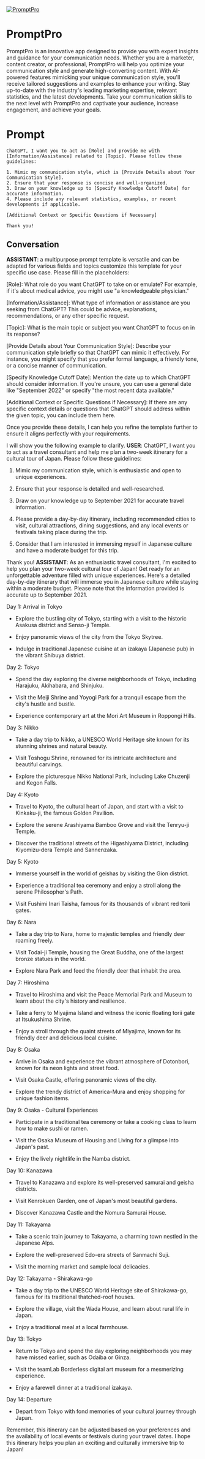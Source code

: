 
[![PromptPro](https://flow-prompt-covers.s3.us-west-1.amazonaws.com/icon/Impressionist/i6.png)]()
# PromptPro 
PromptPro is an innovative app designed to provide you with expert insights and guidance for your communication needs. Whether you are a marketer, content creator, or professional, PromptPro will help you optimize your communication style and generate high-converting content. With AI-powered features mimicking your unique communication style, you'll receive tailored suggestions and examples to enhance your writing. Stay up-to-date with the industry's leading marketing expertise, relevant statistics, and the latest developments. Take your communication skills to the next level with PromptPro and captivate your audience, increase engagement, and achieve your goals.

# Prompt

```
ChatGPT, I want you to act as [Role] and provide me with [Information/Assistance] related to [Topic]. Please follow these guidelines:

1. Mimic my communication style, which is [Provide Details about Your Communication Style].
2. Ensure that your response is concise and well-organized.
3. Draw on your knowledge up to [Specify Knowledge Cutoff Date] for accurate information.
4. Please include any relevant statistics, examples, or recent developments if applicable.

[Additional Context or Specific Questions if Necessary]

Thank you!
```

## Conversation

**ASSISTANT**: a multipurpose prompt template is versatile and can be adapted for various fields and topics customize this template for your specific use case. Please fill in the placeholders:



[Role]: What role do you want ChatGPT to take on or emulate? For example, if it's about medical advice, you might use "a knowledgeable physician."



[Information/Assistance]: What type of information or assistance are you seeking from ChatGPT? This could be advice, explanations, recommendations, or any other specific request.



[Topic]: What is the main topic or subject you want ChatGPT to focus on in its response?



[Provide Details about Your Communication Style]: Describe your communication style briefly so that ChatGPT can mimic it effectively. For instance, you might specify that you prefer formal language, a friendly tone, or a concise manner of communication.



[Specify Knowledge Cutoff Date]: Mention the date up to which ChatGPT should consider information. If you're unsure, you can use a general date like "September 2022" or specify "the most recent data available."



[Additional Context or Specific Questions if Necessary]: If there are any specific context details or questions that ChatGPT should address within the given topic, you can include them here.



Once you provide these details, I can help you refine the template further to ensure it aligns perfectly with your requirements.



I will show you the following example to clarify.
**USER**: ChatGPT, I want you to act as a travel consultant and help me plan a two-week itinerary for a cultural tour of Japan. Please follow these guidelines:



1. Mimic my communication style, which is enthusiastic and open to unique experiences.

2. Ensure that your response is detailed and well-researched.

3. Draw on your knowledge up to September 2021 for accurate travel information.

4. Please provide a day-by-day itinerary, including recommended cities to visit, cultural attractions, dining suggestions, and any local events or festivals taking place during the trip.

5. Consider that I am interested in immersing myself in Japanese culture and have a moderate budget for this trip.



Thank you!
**ASSISTANT**: As an enthusiastic travel consultant, I'm excited to help you plan your two-week cultural tour of Japan! Get ready for an unforgettable adventure filled with unique experiences. Here's a detailed day-by-day itinerary that will immerse you in Japanese culture while staying within a moderate budget. Please note that the information provided is accurate up to September 2021.



Day 1: Arrival in Tokyo

- Explore the bustling city of Tokyo, starting with a visit to the historic Asakusa district and Senso-ji Temple.

- Enjoy panoramic views of the city from the Tokyo Skytree.

- Indulge in traditional Japanese cuisine at an izakaya (Japanese pub) in the vibrant Shibuya district.



Day 2: Tokyo

- Spend the day exploring the diverse neighborhoods of Tokyo, including Harajuku, Akihabara, and Shinjuku.

- Visit the Meiji Shrine and Yoyogi Park for a tranquil escape from the city's hustle and bustle.

- Experience contemporary art at the Mori Art Museum in Roppongi Hills.



Day 3: Nikko

- Take a day trip to Nikko, a UNESCO World Heritage site known for its stunning shrines and natural beauty.

- Visit Toshogu Shrine, renowned for its intricate architecture and beautiful carvings.

- Explore the picturesque Nikko National Park, including Lake Chuzenji and Kegon Falls.



Day 4: Kyoto

- Travel to Kyoto, the cultural heart of Japan, and start with a visit to Kinkaku-ji, the famous Golden Pavilion.

- Explore the serene Arashiyama Bamboo Grove and visit the Tenryu-ji Temple.

- Discover the traditional streets of the Higashiyama District, including Kiyomizu-dera Temple and Sannenzaka.



Day 5: Kyoto

- Immerse yourself in the world of geishas by visiting the Gion district.

- Experience a traditional tea ceremony and enjoy a stroll along the serene Philosopher's Path.

- Visit Fushimi Inari Taisha, famous for its thousands of vibrant red torii gates.



Day 6: Nara

- Take a day trip to Nara, home to majestic temples and friendly deer roaming freely.

- Visit Todai-ji Temple, housing the Great Buddha, one of the largest bronze statues in the world.

- Explore Nara Park and feed the friendly deer that inhabit the area.



Day 7: Hiroshima

- Travel to Hiroshima and visit the Peace Memorial Park and Museum to learn about the city's history and resilience.

- Take a ferry to Miyajima Island and witness the iconic floating torii gate at Itsukushima Shrine.

- Enjoy a stroll through the quaint streets of Miyajima, known for its friendly deer and delicious local cuisine.



Day 8: Osaka

- Arrive in Osaka and experience the vibrant atmosphere of Dotonbori, known for its neon lights and street food.

- Visit Osaka Castle, offering panoramic views of the city.

- Explore the trendy district of America-Mura and enjoy shopping for unique fashion items.



Day 9: Osaka - Cultural Experiences

- Participate in a traditional tea ceremony or take a cooking class to learn how to make sushi or ramen.

- Visit the Osaka Museum of Housing and Living for a glimpse into Japan's past.

- Enjoy the lively nightlife in the Namba district.



Day 10: Kanazawa

- Travel to Kanazawa and explore its well-preserved samurai and geisha districts.

- Visit Kenrokuen Garden, one of Japan's most beautiful gardens.

- Discover Kanazawa Castle and the Nomura Samurai House.



Day 11: Takayama

- Take a scenic train journey to Takayama, a charming town nestled in the Japanese Alps.

- Explore the well-preserved Edo-era streets of Sanmachi Suji.

- Visit the morning market and sample local delicacies.



Day 12: Takayama - Shirakawa-go

- Take a day trip to the UNESCO World Heritage site of Shirakawa-go, famous for its traditional thatched-roof houses.

- Explore the village, visit the Wada House, and learn about rural life in Japan.

- Enjoy a traditional meal at a local farmhouse.



Day 13: Tokyo

- Return to Tokyo and spend the day exploring neighborhoods you may have missed earlier, such as Odaiba or Ginza.

- Visit the teamLab Borderless digital art museum for a mesmerizing experience.

- Enjoy a farewell dinner at a traditional izakaya.



Day 14: Departure

- Depart from Tokyo with fond memories of your cultural journey through Japan.



Remember, this itinerary can be adjusted based on your preferences and the availability of local events or festivals during your travel dates. I hope this itinerary helps you plan an exciting and culturally immersive trip to Japan!


